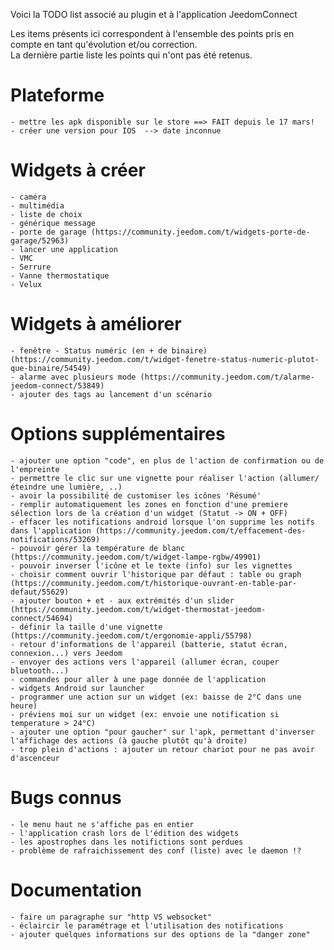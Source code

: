 Voici la TODO list associé au plugin et à l'application JeedomConnect

Les items présents ici correspondent à l'ensemble des points pris en compte en tant qu'évolution et/ou correction.  
La dernière partie liste les points qui n'ont pas été retenus.  

# Plateforme
    - mettre les apk disponible sur le store ==> FAIT depuis le 17 mars!
    - créer une version pour IOS  --> date inconnue

# Widgets à créer  
	- caméra
	- multimédia
	- liste de choix
	- générique message
	- porte de garage (https://community.jeedom.com/t/widgets-porte-de-garage/52963)
	- lancer une application
	- VMC
	- Serrure
	- Vanne thermostatique
	- Velux


# Widgets à améliorer  
    - fenêtre - Status numéric (en + de binaire)  (https://community.jeedom.com/t/widget-fenetre-status-numeric-plutot-que-binaire/54549)
	- alarme avec plusieurs mode (https://community.jeedom.com/t/alarme-jeedom-connect/53849)
	- ajouter des tags au lancement d'un scénario


# Options supplémentaires
	- ajouter une option "code", en plus de l'action de confirmation ou de l'empreinte
	- permettre le clic sur une vignette pour réaliser l'action (allumer/éteindre une lumière, ..)
	- avoir la possibilité de customiser les icônes 'Résumé'
	- remplir automatiquement les zones en fonction d'une premiere sélection lors de la création d'un widget (Statut -> ON + OFF)
	- effacer les notifications android lorsque l'on supprime les notifs dans l'application (https://community.jeedom.com/t/effacement-des-notifications/53269)
	- pouvoir gérer la température de blanc (https://community.jeedom.com/t/widget-lampe-rgbw/49901)
	- pouvoir inverser l'icône et le texte (info) sur les vignettes
	- choisir comment ouvrir l'historique par défaut : table ou graph (https://community.jeedom.com/t/historique-ouvrant-en-table-par-defaut/55629)
	- ajouter bouton + et - aux extrémités d'un slider (https://community.jeedom.com/t/widget-thermostat-jeedom-connect/54694)
	- définir la taille d'une vignette (https://community.jeedom.com/t/ergonomie-appli/55798)
	- retour d'informations de l'appareil (batterie, statut écran, connexion...) vers Jeedom
	- envoyer des actions vers l'appareil (allumer écran, couper bluetooth...)
	- commandes pour aller à une page donnée de l'application
	- widgets Android sur launcher
	- programmer une action sur un widget (ex: baisse de 2°C dans une heure)
	- préviens moi sur un widget (ex: envoie une notification si temperature > 24°C)
	- ajouter une option "pour gaucher" sur l'apk, permettant d'inverser l'affichage des actions (à gauche plutôt qu'à droite)
	- trop plein d'actions : ajouter un retour chariot pour ne pas avoir d'ascenceur
	

# Bugs connus
	- le menu haut ne s'affiche pas en entier  
	- l'application crash lors de l'édition des widgets  
	- les apostrophes dans les notifictions sont perdues  
	- problème de rafraichissement des conf (liste) avec le daemon !?  


# Documentation
    - faire un paragraphe sur "http VS websocket"
    - éclaircir le paramétrage et l'utilisation des notifications
	- ajouter quelques informations sur des options de la "danger zone"
